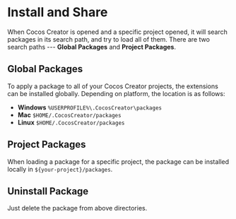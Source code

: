 # Install and Share

When Cocos Creator is opened and a specific project opened, it will search packages in its search path, and try to load all of them. There are two search paths --- **Global Packages** and **Project Packages**.

## Global Packages

To apply a package to all of your Cocos Creator projects, the extensions can be installed globally. Depending on platform, the location is as follows:

- **Windows** `%USERPROFILE%\.CocosCreator\packages`
- **Mac** `$HOME/.CocosCreator/packages`
- **Linux** `$HOME/.CocosCreator/packages`

## Project Packages

When loading a package for a specific project, the package can be installed locally in `${your-project}/packages`.

## Uninstall Package

Just delete the package from above directories.
